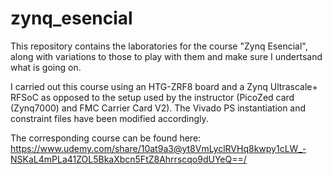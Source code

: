 # zynq_esencial
This repository contains the laboratories for the course "Zynq Esencial", along with variations to those to play with them and make sure I undertsand what is going on.

I carried out this course using an HTG-ZRF8 board and a Zynq Ultrascale+ RFSoC as opposed to the setup used by the instructor (PicoZed card (Zynq7000) and FMC Carrier Card V2). The Vivado PS instantiation and constraint files have been modified accordingly.

The corresponding course can be found here: https://www.udemy.com/share/10at9a3@yt8VmLyclRVHq8kwpy1cLW_-NSKaL4mPLa41ZOL5BkaXbcn5FtZ8Ahrrscqo9dUYeQ==/

